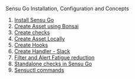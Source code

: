 Sensu Go Installation, Configuration and Concepts

1. [Install Sensu Go](https://github.com/deepanmurugan/aws_and_infra_docs/blob/master/Sensu-go/Installing_Sensu_go.md)
2. [Create Asset using Bonsai](https://github.com/deepanmurugan/aws_and_infra_docs/blob/master/Sensu-go/Sensu_Go_Assets.md)
3. [Create checks](https://github.com/deepanmurugan/aws_and_infra_docs/blob/master/Sensu-go/Create_checks.md)
4. [Create Asset Locally](https://github.com/deepanmurugan/aws_and_infra_docs/blob/master/Sensu-go/Create_asset_locally.md)
5. [Create Hooks](https://github.com/deepanmurugan/aws_and_infra_docs/blob/master/Sensu-go/Create_hooks.md)
6. [Create Handler - Slack](https://github.com/deepanmurugan/aws_and_infra_docs/blob/master/Sensu-go/Create_handler_slack.md)
7. [Filter and Alert Fatigue reduction](https://github.com/deepanmurugan/aws_and_infra_docs/blob/master/Sensu-go/Sensu_go_filters.md)
8. [Standalone checks in Sensu Go]()
9. [Sensuctl commands](https://github.com/deepanmurugan/aws_and_infra_docs/blob/master/Sensu-go/sensuctl_commands.md)
